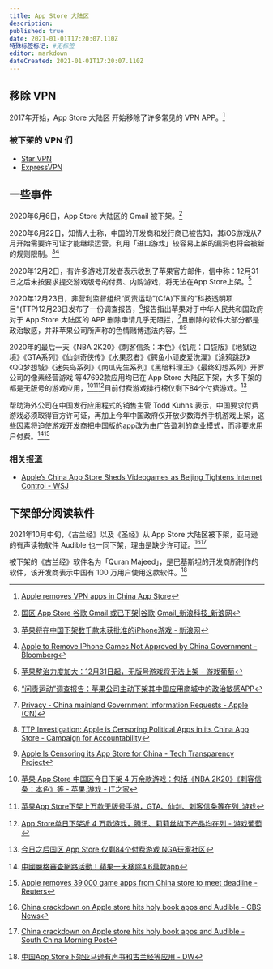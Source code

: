 ```yaml
---
title: App Store 大陆区
description: 
published: true
date: 2021-01-01T17:20:07.110Z
特殊标签标记: #无标签
editor: markdown
dateCreated: 2021-01-01T17:20:07.110Z
---
```


## 移除 VPN

2017年开始，App Store 大陆区 开始移除了许多常见的 VPN APP。[^rva_fml]

[^rva_fml]: [Apple removes VPN apps in China App Store](https://web.archive.org/web/20210815110437/https://www.cnbc.com/2017/07/31/apple-removes-vpn-apps-in-china-app-store.html)

### 被下架的 VPN 们

+ [Star VPN](/anti-censorship/VPN/Star_VPN.md)
+ [ExpressVPN](/anti-censorship/VPN/ExpressVPN.md)

## 一些事件

2020年6月6日，App Store 大陆区的 Gmail 被下架。[^iircuyvi7014036]

[^iircuyvi7014036]: [国区 App Store 谷歌 Gmail 或已下架|谷歌|Gmail_新浪科技_新浪网](https://web.archive.org/web/20210101114449/https://tech.sina.com.cn/digi/2020-06-06/doc-iircuyvi7014036.shtml)

2020年6月22日，知情人士称，中国的开发商和发行商已被告知，其iOS游戏从7月开始需要许可证才能继续运营。利用「进口游戏」较容易上架的漏洞也将会被新的规则限制。[^iirczymk8387164][^20201119085815]

[^20201119085815]: [Apple to Remove IPhone Games Not Approved by China Government - Bloomberg](https://web.archive.org/web/20201119085815/https://www.bloomberg.com/news/articles/2020-06-22/apple-set-to-nix-thousands-of-unlicensed-iphone-games-in-china)

[^iirczymk8387164]: [苹果将在中国下架数千款未获批准的iPhone游戏 - 新浪网](https://web.archive.org/web/20201026053039/https://tech.sina.com.cn/i/2020-06-22/doc-iirczymk8387164.shtml)

2020年12月2日，有许多游戏开发者表示收到了苹果官方邮件，信中称：12月31日之后未按要求提交游戏版号的付费、内购游戏，将无法在App Store上架。[^21021]

[^21021]: [苹果整治力度加大：12月31日起，无版号游戏将无法上架 - 游戏葡萄](https://web.archive.org/web/20210101164033/http://youxiputao.com/articles/21021)

2020年12月23日，非营利监督组织“问责运动”(CfA)下属的“科技透明项目”(TTP)12月23日发布了一份调查报告，[^5712479]报告指出苹果对于中华人民共和国政府对于 App Store 大陆区的 APP 删除申请几乎无阻拦，[^mdPCH]且删除的软件大部分都是政治敏感，并非苹果公司所声称的色情赌博违法内容。[^20201231123904][^20201231094050]

[^5712479]: [“问责运动”调查报告：苹果公司主动下架其中国应用商城中的政治敏感APP](https://web.archive.org/web/20201224222209/https://www.voachinese.com/a/cfa-ttp-investigation-apple-is-censoring-political-apps-in-its-china-app-store-20201224/5712479.html)

[^mdPCH]: [Privacy - China mainland Government Information Requests - Apple (CN)](https://archive.is/mdPCH "https://www.apple.com/legal/transparency/cn.html")

[^20201231123904]: [TTP Investigation: Apple is Censoring Political Apps in its China App Store - Campaign for Accountability](https://web.archive.org/web/20201231123904/https://campaignforaccountability.org/ttp-investigation-apple-is-censoring-political-apps-in-its-china-app-store/#webpage%22,%22url%22:%22https://campaignforaccountability.org/ttp-investigation-apple-is-censoring-political-apps-in-its-china-app-store/%22,%22name%22:%22TTP)

[^20201231094050]: [Apple Is Censoring its App Store for China - Tech Transparency Project](https://web.archive.org/web/20201231094050/https://www.techtransparencyproject.org/articles/apple-censoring-its-app-store-china)

2020年的最后一天《NBA 2K20》《刺客信条：本色》《饥荒：口袋版》《地狱边境》《GTA系列》《仙剑奇侠传》《水果忍者》《鳄鱼小顽皮爱洗澡》《涂鸦跳跃》《QQ梦想城》《迷失岛系列》《南瓜先生系列》《黑暗料理王》《最终幻想系列》开罗公司的像素经营游戏 等47692款应用均已在 App Store 大陆区下架，大多下架的都是无版号的游戏应用，[^71Y73][^313745][^21188]目前付费游戏排行榜仅剩下84个付费游戏。[^ce5JD]

[^71Y73]: [苹果 App Store 中国区今日下架 4 万余款游戏：包括《NBA 2K20》《刺客信条：本色》等 - 苹果,游戏 - IT之家](https://archive.is/71Y73 "https://www.ithome.com/0/527/655.htm")

[^313745]: [苹果App Store下架上万款无版号手游，GTA、仙剑、刺客信条等在列_游戏](https://web.archive.org/web/20210101164602/https://www.sohu.com/a/441689690_313745)

[^21188]: [App Store单日下架近 4 万款游戏，腾讯、莉莉丝旗下产品均在列 - 游戏葡萄](https://web.archive.org/web/20210101165309/http://youxiputao.com/articles/21188)

[^ce5JD]: [今日之后国区 App Store 仅剩84个付费游戏 NGA玩家社区](https://archive.is/ce5JD "https://bbs.nga.cn/read.php?tid=24912517")

帮助海外公司在中国发行应用程式的销售主管 Todd Kuhns 表示，中国要求付费游戏必须取得官方许可证，再加上今年中国政府仅开放少数海外手机游戏上架，这些因素将迫使游戏开发商把中国版的app改为由广告盈利的商业模式，而非要求用户付费。[^101846212][^idUSKBN2950P1]

[^101846212]: [中國嚴格審查網路活動！蘋果一天移除4.6萬款app](https://web.archive.org/web/20210101114343/https://tw.news.yahoo.com/中國嚴格審查網路活動-蘋果-天移除4-6萬款app-101846212.html)

[^idUSKBN2950P1]: [Apple removes 39,000 game apps from China store to meet deadline - Reuters](https://web.archive.org/web/20210101064852/https://www.reuters.com/article/us-apple-china-games-idUSKBN2950P1)

### 相关报道

+ [Apple’s China App Store Sheds Videogames as Beijing Tightens Internet Control - WSJ](https://web.archive.org/web/20201224044103/https://www.wsj.com/articles/apples-china-app-store-sheds-games-under-pressure-11608719400?mod=djemalertNEWS)

## 下架部分阅读软件

2021年10月中旬，《古兰经》以及《圣经》从 App Store 大陆区被下架，亚马逊的有声读物软件 Audible 也一同下架，理由是缺少许可证。[^813][^229]

[^813]: [China crackdown on Apple store hits holy book apps and Audible - CBS News](https://web.archive.org/web/20211019171813/https://www.cbsnews.com/news/china-apple-store-crackdown-bible-quran-holy-book-apps-audible/)

[^229]: [China crackdown on Apple store hits holy book apps and Audible - South China Morning Post](https://web.archive.org/web/20211023043229/https://www.scmp.com/news/world/united-states-canada/article/3152571/china-crackdown-apple-store-hits-holy-book-apps-and)

被下架的《古兰经》软件名为「Quran Majeed」，是巴基斯坦的开发商所制作的软件，该开发商表示中国有 100 万用户使用这款软件。[^10-16]

[^10-16]: [中国App Store下架亚马逊有声书和古兰经等应用 - DW](https://web.archive.org/web/20211021134614/https://www.dw.com/zh/中国app-store下架亚马逊有声书和古兰经等应用/a-59525667)
